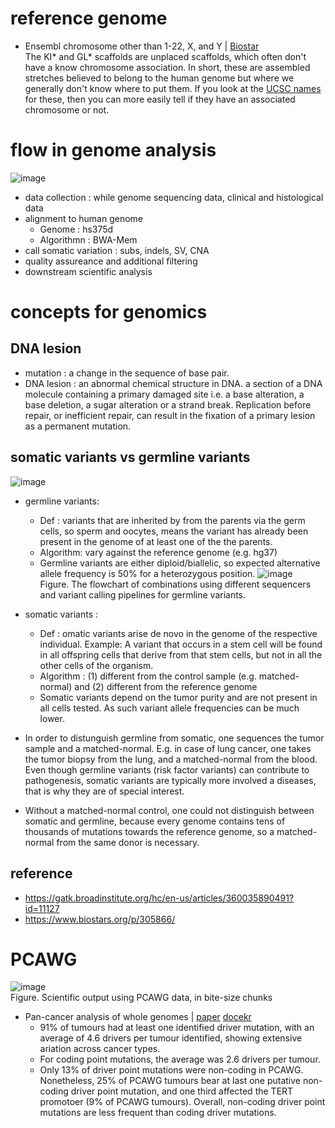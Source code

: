 # reference genome
- Ensembl chromosome other than 1-22, X, and Y | [Biostar](https://www.biostars.org/p/197567/)  
  The KI* and GL* scaffolds are unplaced scaffolds, which often don't have a know chromosome association. In short, these are assembled stretches believed to belong to the human genome but where we generally don't know where to put them. If you look at the [UCSC names](https://github.com/dpryan79/ChromosomeMappings/blob/master/GRCh38_ensembl2UCSC.txt) for these, then you can more easily tell if they have an associated chromosome or not.

# flow in genome analysis
![image](https://user-images.githubusercontent.com/48517782/131243597-52de4494-f280-471d-8a0b-ac72d2eed6c9.png)
- data collection : while genome sequencing data, clinical and histological data
- alignment to human genome
  - Genome : hs375d
  - Algorithmn : BWA-Mem
- call somatic variation : subs, indels, SV, CNA
- quality assureance and additional filtering
- downstream scientific analysis

# concepts for genomics
## DNA lesion
- mutation : a change in the sequence of base pair.
- DNA lesion : an abnormal chemical structure in DNA. a section of a DNA molecule containing a primary damaged site i.e. a base alteration, a base deletion, a sugar alteration or a strand break. Replication before repair, or inefficient repair, can result in the fixation of a primary lesion as a permanent mutation.

## somatic variants vs germline variants
![image](https://user-images.githubusercontent.com/48517782/131243482-192bc141-fd2e-41c6-b782-265870b9fde0.png)
- germline variants: 
  - Def : variants that are inherited by from the parents via the germ cells, so sperm and oocytes, means the variant has already been present in the genome of at least one of the the parents. 
  - Algorithm: vary against the reference genome (e.g. hg37)
  - Germline variants are either diploid/biallelic, so expected alternative allele frequency is 50% for a heterozygous position.
  ![image](https://user-images.githubusercontent.com/48517782/131243719-9d38bd1a-17ca-4d73-9fdf-8259aa57cf9c.png)  
  Figure. The flowchart of combinations using different sequencers and variant calling pipelines for germline variants.

- somatic variants : 
  - Def : omatic variants arise de novo in the genome of the respective individual. Example: A variant that occurs in a stem cell will be found in all offspring cells that derive from that stem cells, but not in all the other cells of the organism.  
  - Algorithm : (1) different from the control sample (e.g. matched-normal) and (2) different from the reference genome
  - Somatic variants depend on the tumor purity and are not present in all cells tested. As such variant allele frequencies can be much lower.
- In order to distunguish germline from somatic, one sequences the tumor sample and a matched-normal. E.g. in case of lung cancer, one takes the tumor biopsy from the lung, and a matched-normal from the blood. Even though germline variants (risk factor variants) can contribute to pathogenesis, somatic variants are typically more involved a diseases, that is why they are of special interest.
- Without a matched-normal control, one could not distinguish between somatic and germline, because every genome contains tens of thousands of mutations towards the reference genome, so a matched-normal from the same donor is necessary. 
## reference
- https://gatk.broadinstitute.org/hc/en-us/articles/360035890491?id=11127
- https://www.biostars.org/p/305866/

# PCAWG 

![image](https://user-images.githubusercontent.com/48517782/131244392-91fe5eca-0afc-4028-9f16-5bf322c8ef40.png)  
Figure. Scientific output using PCAWG data, in bite-size chunks
- Pan-cancer analysis of whole genomes | [paper](https://www.nature.com/articles/s41586-020-1969-6) [docekr](https://dockstore.org/organizations/PCAWG/collections/PCAWG)
  - 91% of tumours had at least one identified driver mutation, with an average of 4.6 drivers per tumour identified, showing extensive ariation across cancer types.
  - For coding point mutations, the average was 2.6 drivers per tumour.
  - Only 13% of driver point mutations were non-coding in PCAWG. Nonetheless, 25% of PCAWG tumours bear at last one putative non-coding driver point mutation, and one third affected the TERT promotoer (9% of PCAWG tumours). Overall, non-coding driver point mutations are less frequent than coding driver mutations.
